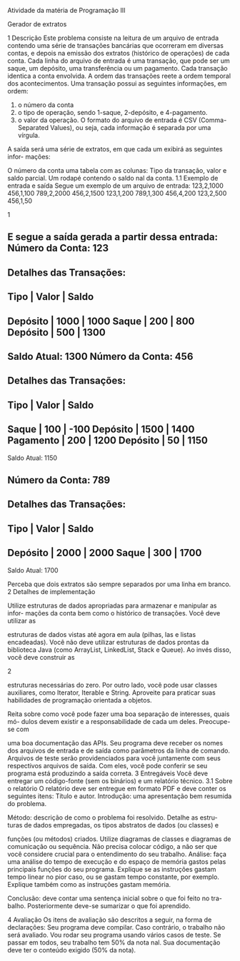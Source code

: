 Atividade da matéria de Programação III

Gerador de extratos

1 Descrição
Este problema consiste na leitura de um arquivo de entrada contendo uma
série de transações bancárias que ocorreram em diversas contas, e depois na
emissão dos extratos (histórico de operações) de cada conta. Cada linha do
arquivo de entrada é uma transação, que pode ser um saque, um depósito, uma
transferência ou um pagamento. Cada transação identica a conta envolvida.
A ordem das transações reete a ordem temporal dos acontecimentos.
Uma transação possui as seguintes informações, em ordem:
1. o número da conta
2. o tipo de operação, sendo 1-saque, 2-depósito, e 4-pagamento.
3. o valor da operação.
O formato do arquivo de entrada é CSV (Comma-Separated Values), ou seja,
cada informação é separada por uma vírgula.

A saída será uma série de extratos, em que cada um exibirá as seguintes infor-
mações:

 O número da conta
 uma tabela com as colunas: Tipo da transação, valor e saldo parcial.
 Um rodapé contendo o saldo nal da conta.
1.1 Exemplo de entrada e saída
Segue um exemplo de um arquivo de entrada:
123,2,1000
456,1,100
789,2,2000
456,2,1500
123,1,200
789,1,300
456,4,200
123,2,500
456,1,50

1

E segue a saída gerada a partir dessa entrada:
Número da Conta: 123
----------------------------------------
Detalhes das Transações:
----------------------------------------
Tipo | Valor | Saldo
----------------------------------------
Depósito | 1000 | 1000
Saque | 200 | 800
Depósito | 500 | 1300
----------------------------------------
Saldo Atual: 1300
Número da Conta: 456
----------------------------------------
Detalhes das Transações:
----------------------------------------
Tipo | Valor | Saldo
----------------------------------------
Saque | 100 | -100
Depósito | 1500 | 1400
Pagamento | 200 | 1200
Depósito | 50 | 1150
----------------------------------------
Saldo Atual: 1150

Número da Conta: 789
----------------------------------------
Detalhes das Transações:
----------------------------------------
Tipo | Valor | Saldo
----------------------------------------
Depósito | 2000 | 2000
Saque | 300 | 1700
----------------------------------------
Saldo Atual: 1700

Perceba que dois extratos são sempre separados por uma linha em branco.
2 Detalhes de implementação

Utilize estruturas de dados apropriadas para armazenar e manipular as infor-
mações da conta bem como o histórico de transações. Você deve utilizar as

estruturas de dados vistas até agora em aula (pilhas, las e listas encadeadas).
Você não deve utilizar estruturas de dados prontas da biblioteca Java (como
ArrayList, LinkedList, Stack e Queue). Ao invés disso, você deve construir as

2

estruturas necessárias do zero. Por outro lado, você pode usar classes auxiliares,
como Iterator, Iterable e String.
Aproveite para praticar suas habilidades de programação orientada a objetos.

Reita sobre como você pode fazer uma boa separação de interesses, quais mó-
dulos devem existir e a responsabilidade de cada um deles. Preocupe-se com

uma boa documentação das APIs.
Seu programa deve receber os nomes dos arquivos de entrada e de saída como
parâmetros da linha de comando. Arquivos de teste serão providenciados para
você juntamente com seus respectivos arquivos de saída. Com eles, você pode
conferir se seu programa está produzindo a saída correta.
3 Entregáveis
Você deve entregar um código-fonte (sem os binários) e um relatório técnico.
3.1 Sobre o relatório
O relatório deve ser entregue em formato PDF e deve conter os seguintes itens:
 Título e autor.
 Introdução: uma apresentação bem resumida do problema.

 Método: descrição de como o problema foi resolvido. Detalhe as estru-
turas de dados empregadas, os tipos abstratos de dados (ou classes) e

funções (ou métodos) criados. Utilize diagramas de classes e diagramas
de comunicação ou sequência. Não precisa colocar código, a não ser que
você considere crucial para o entendimento do seu trabalho.
 Análise: faça uma análise do tempo de execução e do espaço de
memória gastos pelas principais funções do seu programa. Explique
se as instruções gastam tempo linear no pior caso, ou se gastam
tempo constante, por exemplo. Explique também como as instruções
gastam memória.

 Conclusão: deve contar uma sentença inicial sobre o que foi feito no tra-
balho. Posteriormente deve-se sumarizar o que foi aprendido.

4 Avaliação
Os itens de avaliação são descritos a seguir, na forma de declarações:
 Seu programa deve compilar. Caso contrário, o trabalho não será avaliado.
 Vou rodar seu programa usando vários casos de teste. Se passar em todos,
seu trabalho tem 50% da nota nal.
 Sua documentação deve ter o conteúdo exigido (50% da nota).
